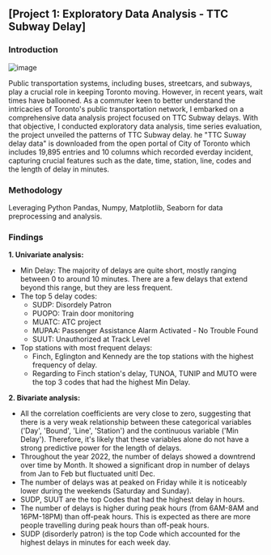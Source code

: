 ## [Project 1: Exploratory Data Analysis - TTC Subway Delay]
### Introduction
![image](https://github.com/anbui-da/TTC-Subway-Delay/assets/58675665/ee54cdf1-fb64-4f80-8360-73642c6fb7bf)

Public transportation systems, including buses, streetcars, and subways, play a crucial role in keeping Toronto moving. However, in recent years, wait times have ballooned. As a commuter keen to better understand the intricacies of Toronto's public transportation network, I embarked on a comprehensive data analysis project focused on TTC Subway delays. With that objective, I conducted exploratory data analysis, time series evaluation, the project unveiled the patterns of TTC Subway delay. he "TTC Suway delay data" is downloaded from the open portal of City of Toronto which includes 19,895 entries and 10 columns which recorded everday incident, capturing crucial features such as the date, time, station, line, codes and the length of delay in minutes.

### Methodology
Leveraging  Python Pandas, Numpy, Matplotlib, Seaborn for data preprocessing and analysis.

### Findings
**1. Univariate analysis:**
  - Min Delay: The majority of delays are quite short, mostly ranging between 0 to around 10 minutes. There are a few delays that extend beyond this range, but they are less frequent.
  - The top 5 delay codes: 
    - SUDP: Disordely Patron
    - PUOPO: Train door monitoring
    - MUATC: ATC project
    - MUPAA: Passenger Assistance Alarm Activated - No Trouble Found
    - SUUT: Unauthorized at Track Level
  - Top stations with most frequent delays:
    - Finch, Eglington and Kennedy are the top stations with the highest frequency of delay.
    - Regarding to Finch station's delay, TUNOA, TUNIP and MUTO were the top 3 codes that had the highest Min Delay.
    
**2. Bivariate analysis:**
  - All the correlation coefficients are very close to zero, suggesting that there is a very weak relationship between these categorical variables ('Day', 'Bound', 'Line', 'Station') and the continuous variable ('Min Delay'). Therefore, it's likely that these variables alone do not have a strong predictive power for the length of delays.
  - Throughout the year 2022, the number of delays showed a downtrend over time by Month. It showed a significant drop in number of delays from Jan to Feb but fluctuated unitl Dec.
  - The number of delays was at peaked on Friday while it is noticeably lower during the weekends (Saturday and Sunday).
  - SUDP, SUUT are the top Codes that had the highest delay in hours.
  - The number of delays is higher during peak hours (from 6AM-8AM and 16PM-18PM) than off-peak hours. This is expected as there are more people travelling during peak hours than off-peak hours.
  - SUDP (disorderly patron) is the top Code which accounted for the highest delays in minutes for each week day.
